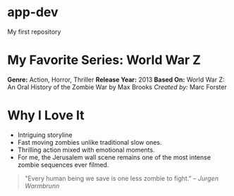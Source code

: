# app-dev
My first repository

# My Favorite Series: World War Z

**Genre:** Action, Horror, Thriller
**Release Year:** 2013
**Based On:** World War Z: An Oral History of the Zombie War by Max Brooks 
*Created by:* Marc Forster

# Why I Love It
- Intriguing storyline
- Fast moving zombies unlike traditional slow ones.
- Thrilling action mixed with emotional moments.
- For me, the Jerusalem wall scene remains one of the most intense zombie sequences ever filmed.

> "Every human being we save is one less zombie to fight." – *Jurgen Warmbrunn*
